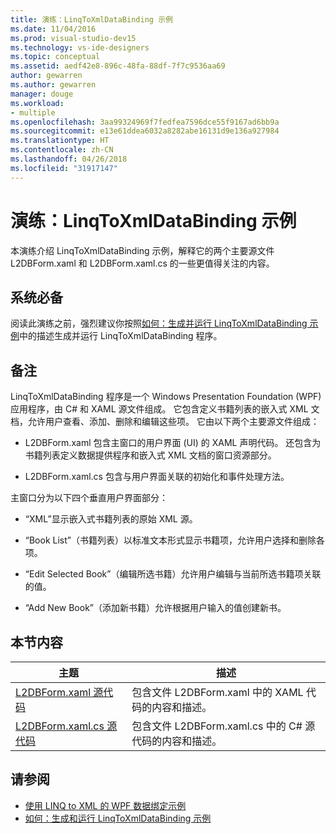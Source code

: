 ```yaml
---
title: 演练：LinqToXmlDataBinding 示例
ms.date: 11/04/2016
ms.prod: visual-studio-dev15
ms.technology: vs-ide-designers
ms.topic: conceptual
ms.assetid: aedf42e8-896c-48fa-88df-7f7c9536aa69
author: gewarren
ms.author: gewarren
manager: douge
ms.workload:
- multiple
ms.openlocfilehash: 3aa99324969f7fedfea7596dce55f9167ad6bb9a
ms.sourcegitcommit: e13e61ddea6032a8282abe16131d9e136a927984
ms.translationtype: HT
ms.contentlocale: zh-CN
ms.lasthandoff: 04/26/2018
ms.locfileid: "31917147"
---
```

# <a name="walkthrough-linqtoxmldatabinding-example"></a>演练：LinqToXmlDataBinding 示例
本演练介绍 LinqToXmlDataBinding 示例，解释它的两个主要源文件 L2DBForm.xaml 和 L2DBForm.xaml.cs 的一些更值得关注的内容。

## <a name="prerequisites"></a>系统必备
 阅读此演练之前，强烈建议你按照[如何：生成并运行 LinqToXmlDataBinding 示例](../designers/how-to-build-and-run-the-linqtoxmldatabinding-example.md)中的描述生成并运行 LinqToXmlDataBinding 程序。

## <a name="remarks"></a>备注
 LinqToXmlDataBinding 程序是一个 Windows Presentation Foundation (WPF) 应用程序，由 C# 和 XAML 源文件组成。 它包含定义书籍列表的嵌入式 XML 文档，允许用户查看、添加、删除和编辑这些项。 它由以下两个主要源文件组成：

-   L2DBForm.xaml 包含主窗口的用户界面 (UI) 的 XAML 声明代码。 还包含为书籍列表定义数据提供程序和嵌入式 XML 文档的窗口资源部分。

-   L2DBForm.xaml.cs 包含与用户界面关联的初始化和事件处理方法。

 主窗口分为以下四个垂直用户界面部分：

-   “XML”显示嵌入式书籍列表的原始 XML 源。

-   “Book List”（书籍列表）以标准文本形式显示书籍项，允许用户选择和删除各项。

-   “Edit Selected Book”（编辑所选书籍）允许用户编辑与当前所选书籍项关联的值。

-   “Add New Book”（添加新书籍）允许根据用户输入的值创建新书。

## <a name="in-this-section"></a>本节内容

|主题|描述|
|-----------|-----------------|
|[L2DBForm.xaml 源代码](../designers/l2dbform-xaml-source-code.md)|包含文件 L2DBForm.xaml 中的 XAML 代码的内容和描述。|
|[L2DBForm.xaml.cs 源代码](../designers/l2dbform-xaml-cs-source-code.md)|包含文件 L2DBForm.xaml.cs 中的 C# 源代码的内容和描述。|

## <a name="see-also"></a>请参阅

- [使用 LINQ to XML 的 WPF 数据绑定示例](../designers/wpf-data-binding-using-linq-to-xml-example.md)
- [如何：生成和运行 LinqToXmlDataBinding 示例](../designers/how-to-build-and-run-the-linqtoxmldatabinding-example.md)